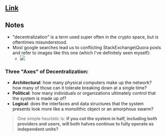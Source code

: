 ## [Link](https://medium.com/@VitalikButerin/the-meaning-of-decentralization-a0c92b76a274)

## Notes
 - "decentralization" is a term used super often in the crypto space, but is oftentimes misunderstood.
 - Most google searches lead us to conflicting StackExchange\Quora posts and refer to images like this one (which I've definitely seen myself):
    - ![](https://firebasestorage.googleapis.com/v0/b/firescript-577a2.appspot.com/o/imgs%2Fapp%2Fsecond-jeff%2FDB63NKnZNa.png?alt=media&token=ba4c0975-6ccc-44c0-9dd0-819fbc10733f)

### Three "Axes" of Decentralization:
 - **Architectural**: how many physical computers make up the network? how many of those can it tolerate breaking down at a single time?
 - **Political**: how many individuals or organizations ultimately control that the system is made up of?
 - **Logical**: does the interfaces and data structures that the system presents look more like a monolithic object or an amorphous swarm?

> One simple heuristic is: __if you cut the system in half, including both providers and users, will both halves continue to fully operate as independent units?__

 
